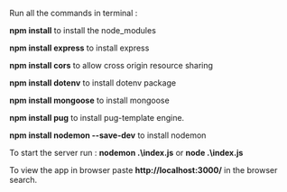 Run all the commands in terminal :  

**npm install** to install the node_modules  

**npm install express** to install express  

**npm install cors** to allow  cross origin resource sharing  

**npm install dotenv**  to install dotenv package  

**npm install mongoose** to install mongoose  

**npm install pug** to install pug-template engine.  

**npm install nodemon --save-dev** to install nodemon  


To start the server run : **nodemon .\index.js** or **node .\index.js**

To view the app in browser paste **http://localhost:3000/** in the browser search.
